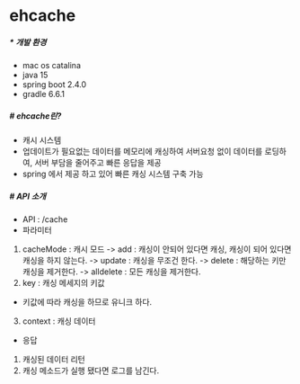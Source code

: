 # ehcache
##### * 개발 환경
- mac os catalina
- java 15
- spring boot 2.4.0
- gradle 6.6.1

##### # ehcache린?
- 캐시 시스템
- 업데이트가 필요없는 데이터를 메모리에 캐싱하여 서버요청 없이 데이터를 로딩하여, 서버 부담을 줄어주고 빠른 응답을 제공
- spring 에서 제공 하고 있어 빠른 캐싱 시스템 구축 가능

##### # API 소개
- API : /cache
- 파라미터
1. cacheMode : 캐시 모드
-> add : 캐싱이 안되어 있다면 캐싱, 캐싱이 되어 있다면 캐싱을 하지 않는다.
-> update : 캐싱을 무조건 한다.
-> delete : 해당하는 키만 캐싱을 제거한다.
-> alldelete : 모든 캐싱을 제거한다.
2. key : 캐싱 메세지의 키값
- 키값에 따라 캐싱을 하므로 유니크 하다.
3. context : 캐싱 데이터
- 응답
1. 캐싱된 데이터 리턴
2. 캐싱 메소드가 실행 됐다면 로그를 남긴다.